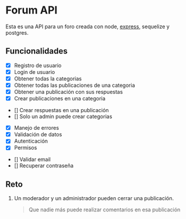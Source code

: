 # Forum API

Esta es una API para un foro creada con node, [express](https://expressjs.com/), sequelize y postgres.

## Funcionalidades

- [x] Registro de usuario
- [x] Login de usuario
- [x] Obtener todas la categorias
- [x] Obtener todas las publicaciones de una categoria
- [x] Obtener una publicación con sus respuestas
- [x] Crear publicaciones en una categoria
- [] Crear respuestas en una publicación
- [] Solo un admin puede crear categorias
- [x] Manejo de errores
- [x] Validación de datos
- [x] Autenticación
- [x] Permisos
- [] Validar email
- [] Recuperar contraseña

## Reto

1. Un moderador y un administrador pueden cerrar una publicación.
   > Que nadie más puede realizar comentarios en esa publicación

